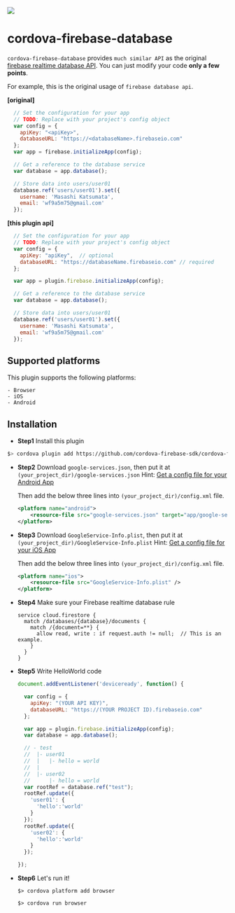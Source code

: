 [![](https://travis-ci.org/cordova-firebase-sdk/cordova-firebase-database.svg?branch=master)](https://travis-ci.org/cordova-firebase-sdk/cordova-firebase-database)

# cordova-firebase-database

`cordova-firebase-database` provides `much similar API` as the original [firebase realtime database API](https://firebase.google.com/docs/database/web/start?hl=en).
You can just modify your code **only a few points**.

For example, this is the original usage of `firebase database api`.

**[original]**
```js
  // Set the configuration for your app
  // TODO: Replace with your project's config object
  var config = {
    apiKey: "<apiKey>",
    databaseURL: "https://<databaseName>.firebaseio.com"
  };
  var app = firebase.initializeApp(config);

  // Get a reference to the database service
  var database = app.database();

  // Store data into users/user01
  database.ref('users/user01').set({
    username: 'Masashi Katsumata',
    email: 'wf9a5m75@gmail.com'
  });
```

**[this plugin api]**

```js
  // Set the configuration for your app
  // TODO: Replace with your project's config object
  var config = {
    apiKey: "apiKey",  // optional
    databaseURL: "https://databaseName.firebaseio.com" // required
  };

  var app = plugin.firebase.initializeApp(config);

  // Get a reference to the database service
  var database = app.database();

  // Store data into users/user01
  database.ref('users/user01').set({
    username: 'Masashi Katsumata',
    email: 'wf9a5m75@gmail.com'
  });
```


## Supported platforms
  This plugin supports the following platforms:

    - Browser
    - iOS
    - Android

## Installation

  - **Step1** Install this plugin

  ```bash
  $> cordova plugin add https://github.com/cordova-firebase-sdk/cordova-firebase-database --save
  ```

  - **Step2** Download `google-services.json`, then put it at `(your_project_dir)/google-services.json`
    Hint: [Get a config file for your Android App](https://support.google.com/firebase/answer/7015592#android)

    Then add the below three lines into `(your_project_dir)/config.xml` file.

    ```xml
    <platform name="android">
        <resource-file src="google-services.json" target="app/google-services.json" />
    </platform>
    ```

  - **Step3** Download `GoogleService-Info.plist`, then put it at `(your_project_dir)/GoogleService-Info.plist`
    Hint: [Get a config file for your iOS App](https://support.google.com/firebase/answer/7015592#ios)

    Then add the below three lines into `(your_project_dir)/config.xml` file.

    ```xml
    <platform name="ios">
        <resource-file src="GoogleService-Info.plist" />
    </platform>
    ```

  - **Step4** Make sure your Firebase realtime database rule

    ```
    service cloud.firestore {
      match /databases/{database}/documents {
        match /{document=**} {
          allow read, write : if request.auth != null;  // This is an example.
        }
      }
    }
    ```

  - **Step5** Write HelloWorld code

    ```js
    document.addEventListener('deviceready', function() {

      var config = {
        apiKey: "(YOUR API KEY)",
        databaseURL: "https://(YOUR PROJECT ID).firebaseio.com"
      };

      var app = plugin.firebase.initializeApp(config);
      var database = app.database();

      // - test
      //  |- user01
      //  |   |- hello = world
      //  |
      //  |- user02
      //      |- hello = world
      var rootRef = database.ref("test");
      rootRef.update({
        'user01': {
          'hello':'world'
        }
      });
      rootRef.update({
        'user02': {
          'hello':'world'
        }
      });

    });
    ```

  - **Step6** Let's run it!
    ```
    $> cordova platform add browser

    $> cordova run browser
    ```
